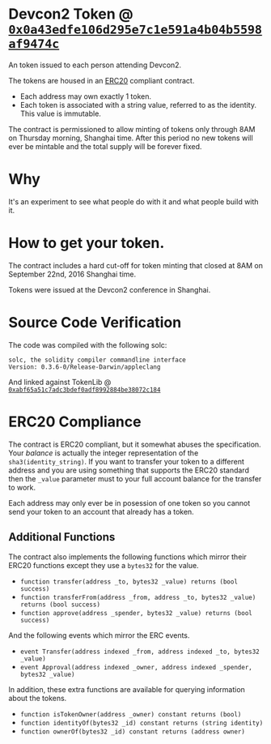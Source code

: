 # Devcon2 Token @ [`0x0a43edfe106d295e7c1e591a4b04b5598af9474c`](https://etherscan.io/address/0x0a43edfe106d295e7c1e591a4b04b5598af9474c)

An token issued to each person attending Devcon2.

The tokens are housed in an [ERC20](https://github.com/ethereum/EIPs/issues/20)
compliant contract. 

* Each address may own exactly 1 token.
* Each token is associated with a string value, referred to as the identity.  This
  value is immutable.

The contract is permissioned to allow minting of tokens only through 8AM
on Thursday morning, Shanghai time.  After this period no new tokens will ever
be mintable and the total supply will be forever fixed.


# Why

It's an experiment to see what people do with it and what people build with it.


# How to get your token.

The contract includes a hard cut-off for token minting that closed at 8AM on
September 22nd, 2016 Shanghai time.

Tokens were issued at the Devcon2 conference in Shanghai.


# Source Code Verification

The code was compiled with the following solc:

```
solc, the solidity compiler commandline interface
Version: 0.3.6-0/Release-Darwin/appleclang
```

And linked against TokenLib @ [`0xabf65a51c7adc3bdef0adf8992884be38072c184`](https://etherscan.io/address/0xabf65a51c7adc3bdef0adf8992884be38072c184)


# ERC20 Compliance

The contract is ERC20 compliant, but it somewhat abuses the specification.
Your *balance* is actually the integer representation of the
`sha3(identity_string)`.  If you want to transfer your token to a different
address and you are using something that supports the ERC20 standard then the
`_value` parameter must to your full account balance for the transfer to work.

Each address may only ever be in posession of one token so you cannot send your
token to an account that already has a token.


## Additional Functions

The contract also implements the following functions which mirror their ERC20
functions except they use a `bytes32` for the value.

* `function transfer(address _to, bytes32 _value) returns (bool success)`
* `function transferFrom(address _from, address _to, bytes32 _value) returns (bool success)`
* `function approve(address _spender, bytes32 _value) returns (bool success)`


And the following events which mirror the ERC events.

* `event Transfer(address indexed _from, address indexed _to, bytes32 _value)`
* `event Approval(address indexed _owner, address indexed _spender, bytes32 _value)`


In addition, these extra functions are available for querying information about
the tokens.


* `function isTokenOwner(address _owner) constant returns (bool)`
* `function identityOf(bytes32 _id) constant returns (string identity)`
* `function ownerOf(bytes32 _id) constant returns (address owner)`
